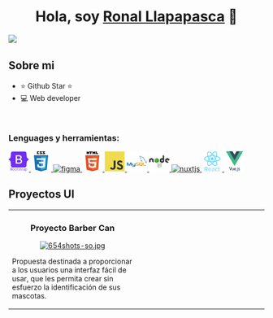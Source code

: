 <div align="center">
<h1 align="center">Hola, soy <a href="https://aristi.dev">Ronal Llapapasca</a> 👋</h1>
</div>
<img src="https://i.postimg.cc/Cxxt88yV/Ronal-Llapapasca.jpg">

## Sobre mi

- ⭐ Github Star ⭐ 
- 💻 Web developer
<br>

<h3 align="left">Lenguages y herramientas:</h3>
<p align="left"> <a href="https://getbootstrap.com" target="_blank" rel="noreferrer"> <img src="https://raw.githubusercontent.com/devicons/devicon/master/icons/bootstrap/bootstrap-plain-wordmark.svg" alt="bootstrap" width="40" height="40"/> </a> <a href="https://www.w3schools.com/css/" target="_blank" rel="noreferrer"> <img src="https://raw.githubusercontent.com/devicons/devicon/master/icons/css3/css3-original-wordmark.svg" alt="css3" width="40" height="40"/> </a> <a href="https://www.figma.com/" target="_blank" rel="noreferrer"> <img src="https://www.vectorlogo.zone/logos/figma/figma-icon.svg" alt="figma" width="40" height="40"/> </a> <a href="https://www.w3.org/html/" target="_blank" rel="noreferrer"> <img src="https://raw.githubusercontent.com/devicons/devicon/master/icons/html5/html5-original-wordmark.svg" alt="html5" width="40" height="40"/> </a> <a href="https://developer.mozilla.org/en-US/docs/Web/JavaScript" target="_blank" rel="noreferrer"> <img src="https://raw.githubusercontent.com/devicons/devicon/master/icons/javascript/javascript-original.svg" alt="javascript" width="40" height="40"/> </a> <a href="https://www.mysql.com/" target="_blank" rel="noreferrer"> <img src="https://raw.githubusercontent.com/devicons/devicon/master/icons/mysql/mysql-original-wordmark.svg" alt="mysql" width="40" height="40"/> </a> <a href="https://nodejs.org" target="_blank" rel="noreferrer"> <img src="https://raw.githubusercontent.com/devicons/devicon/master/icons/nodejs/nodejs-original-wordmark.svg" alt="nodejs" width="40" height="40"/> </a> <a href="https://nuxtjs.org/" target="_blank" rel="noreferrer"> <img src="https://www.vectorlogo.zone/logos/nuxtjs/nuxtjs-icon.svg" alt="nuxtjs" width="40" height="40"/> </a> <a href="https://reactjs.org/" target="_blank" rel="noreferrer"> <img src="https://raw.githubusercontent.com/devicons/devicon/master/icons/react/react-original-wordmark.svg" alt="react" width="40" height="40"/> </a> <a href="https://vuejs.org/" target="_blank" rel="noreferrer"> <img src="https://raw.githubusercontent.com/devicons/devicon/master/icons/vuejs/vuejs-original-wordmark.svg" alt="vuejs" width="40" height="40"/> </a> </p>

## Proyectos UI
<table>
<tr>
<td width="50%">
<h3 align="center">Proyecto Barber Can</h3>
<div align="center">

[![654shots-so.jpg](https://i.postimg.cc/7ZFsx3JH/654shots-so.jpg)](https://postimg.cc/5XmqgFmT)

<p align="left">
Propuesta destinada a proporcionar a los usuarios una interfaz fácil de usar, que les permita crear sin esfuerzo la identificación de sus mascotas.
</p>
</div>
                                                                    
</td>

<td width="50%">
<br>
<h3 align="center"></h3>
<div align="center">                                       

</div>                                                             
</table>                                                                                 
</div>
<br>

                                                                            
                                                                               
</div>
